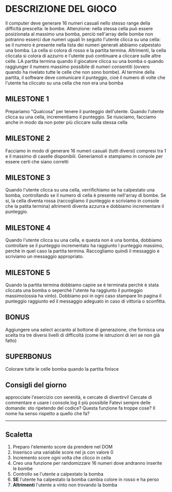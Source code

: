 # DESCRIZIONE DEL GIOCO

Il computer deve generare 16 numeri casuali nello stesso range della difficltà
prescelta: le bombe. Attenzione: nella stessa cella può essere posizionata al
massimo una bomba, perciò nell'array delle bombe non potranno esserci due numeri
uguali In seguito l'utente clicca su una cella: se il numero è presente nella
lista dei numeri generati abbiamo calpestato una bomba. La cella si colora di
rosso e la partita termina. Altrimenti, la cella cliccata si colora di azzurro e
l'utente può continuare a cliccare sulle altre celle. LA partita termina quando
il giocatore clicca su una bomba o quando raggiunger il numero massimo possibile
di numeri consentiti (ovvero quando ha rivelato tutte le celle che non sono
bombe). Al termine della partita, il software deve comunicare il punteggio, cioè
il numero di volte che l'utente ha cliccato su una cella che non era una bomba

## MILESTONE 1

Prepariamo "Qualcosa" per tenere il punteggio dell'utente. Quando l'utente
clicca su una cella, incrementiamo il punteggio. Se riusciamo, facciamo anche in
modo da non poter più cliccare sulla stessa cella

## MILESTONE 2

Facciamo in modo di generare 16 numeri casuali (tutti diversi) compresi tra 1 e
il massimo di caselle disponibili. Generiamoli e stampiamo in console per essere
certi che siano corretti

## MILESTONE 3

Quando l'utente clicca su una cella, verrifichiamo se ha calpestato una bomba,
controllando se il numero di cella è presente nell'array di bombe. Se si, la
cella diventa rossa (raccogliamo il punteggio e scriviamo in console che la
patita termina) altrimenti diventa azzurra e dobbiamo incrementare il punteggio.

## MILESTONE 4

Quando l'utente clicca su una cella, e questa non è una bomba, dobbiamo
controllare se il punteggio incrementato ha raggiunto l punteggio massimo,
perchè in quel caso la partita termina. Raccogliamo quindi il messaggio e
scriviamo un messaggio appropriato.

## MILESTONE 5

Quando la partita termina dobbiamo capire se è terminata perchè è stata cliccata
una bomba o seperchè l'utente ha raggiunto il punteggio massimo(ossia ha vinto).
Dobbiamo poi in ogni caso stampare lin pagina il punteggio raggiunto ed il
messaggio adeguato in caso di vittoria o sconfitta.

## BONUS

Aggiungere una select accanto al bottone di generazione, che fornisca una scelta
tra tre diversi livelli di difficoltà (come le istruzioni di ieri se non già
fatto)

## SUPERBONUS

Colorare tutte le celle bomba quando la partita finisce

## Consigli del giorno

approcciate l'esercizio con serenità, e cercate di divertirvi! Cercate di
commentare e usare i console.log il più possibile Fatevi sempre delle domande:
sto ripetendo del codice? Questa funzione fa troppe cose? Il nome ha senso
rispetto a quello che fa?

<hr>

## Scaletta

1. Preparo l'elemento score da prendere nel DOM
1. Inserisco una variabile score nel js con valore 0
1. Incremento score ogni volta che clicco in cella
1. Creo una funzione per randomizzare 16 numeri dove andranno inserite le bombe
1. Controllo se l'utente a calpestato la bomba
1. **SE** l'utente ha calpestato la bomba cambia colore in rosso e ha perso
1. **Altrimenti** l'utente a vinto non trovando la bomba
